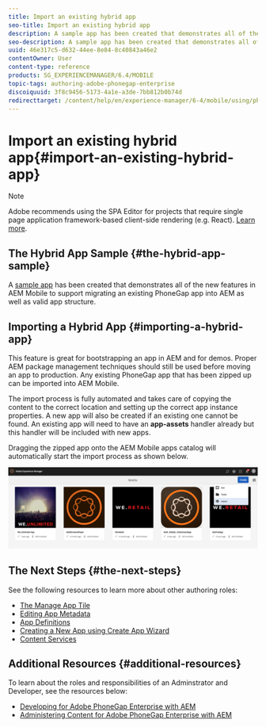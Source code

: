 ```yaml
---
title: Import an existing hybrid app
seo-title: Import an existing hybrid app
description: A sample app has been created that demonstrates all of the new features in AEM Mobile to support migrating an existing PhoneGap app into AEM as well as valid app structure.
seo-description: A sample app has been created that demonstrates all of the new features in AEM Mobile to support migrating an existing PhoneGap app into AEM as well as valid app structure.
uuid: 46e317c5-d632-44ee-8e84-8c40843a46e2
contentOwner: User
content-type: reference
products: SG_EXPERIENCEMANAGER/6.4/MOBILE
topic-tags: authoring-adobe-phonegap-enterprise
discoiquuid: 3f8c9456-5173-4a1e-a3de-7bb812b0b74d
redirecttarget: /content/help/en/experience-manager/6-4/mobile/using/phonegap-adding-content-to-imported-app
---
```


# Import an existing hybrid app{#import-an-existing-hybrid-app}

>[!NOTE]
>
>Adobe recommends using the SPA Editor for projects that require single page application framework-based client-side rendering (e.g. React). [Learn more](../../sites/developing/using/spa-overview.md).

## The Hybrid App Sample {#the-hybrid-app-sample}

A [sample app](https://github.com/Adobe-Marketing-Cloud-Apps/aem-mobile-hybrid-reference) has been created that demonstrates all of the new features in AEM Mobile to support migrating an existing PhoneGap app into AEM as well as valid app structure.

## Importing a Hybrid App {#importing-a-hybrid-app}

This feature is great for bootstrapping an app in AEM and for demos. Proper AEM package management techniques should still be used before moving an app to production. Any existing PhoneGap app that has been zipped up can be imported into AEM Mobile.

The import process is fully automated and takes care of copying the content to the correct location and setting up the correct app instance properties. A new app will also be created if an existing one cannot be found. An existing app will need to have an **app-assets** handler already but this handler will be included with new apps.

Dragging the zipped app onto the AEM Mobile apps catalog will automatically start the import process as shown below.

![](assets/chlimage_1-41.png)

## The Next Steps {#the-next-steps}

See the following resources to learn more about other authoring roles:

* [The Manage App Tile](../../mobile/using/phonegap-app-details-tile.md)
* [Editing App Metadata](../../mobile/using/phonegap-editmetadata.md)
* [App Definitions](../../mobile/using/phonegap-app-definitions.md)
* [Creating a New App using Create App Wizard](../../mobile/using/phonegap-create-new-app.md)
* [Content Services](/mobile/using/content-as-a-service) [](/mobile/using/content-as-a-service)

## Additional Resources {#additional-resources}

To learn about the roles and responsibilities of an Adminstrator and Developer, see the resources below:

* [Developing for Adobe PhoneGap Enterprise with AEM](../../mobile/using/developing-in-phonegap.md)
* [Administering Content for Adobe PhoneGap Enterprise with AEM](../../mobile/using/administer-phonegap.md)

